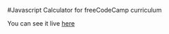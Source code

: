 #Javascript Calculator for freeCodeCamp curriculum

You can see it live [here](https://zaidamm.github.io/javascriptCalculator/)
